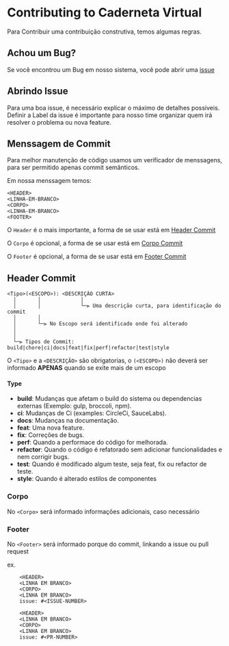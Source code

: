 # Contributing to Caderneta Virtual

Para Contribuir uma contribuição construtiva, temos algumas regras.

## <a name="issue"></a> Achou um Bug?

Se você encontrou um Bug em nosso sistema, você pode abrir uma [issue](#sub-issue)

## <a name="sub-issue"> </a> Abrindo Issue

Para uma boa issue, é necessário explicar o máximo de detalhes possíveis.
Definir a Label da issue é importante para nosso time organizar quem irá resolver o problema ou nova feature.

## <a name="commit-msg"></a> Menssagem de Commit

Para melhor manutenção de código usamos um verificador de menssagens, para ser permitido apenas commit semânticos.

Em nossa menssagem temos:

```
<HEADER>
<LINHA-EM-BRANCO>
<CORPO>
<LINHA-EM-BRANCO>
<FOOTER>
```

O `Header` é o mais importante, a forma de se usar está em [Header Commit](#header-commit)

O `Corpo` é opcional, a forma de se usar está em [Corpo Commit](#corpo-commit)

O `Footer` é opcional, a forma de se usar está em [Footer Commit](#footer-commit)

## <a name="header-commit"></a> Header Commit

```
<Tipo>(<ESCOPO>): <DESCRIÇÃO CURTA>
  │       │             │
  │       │             └─⫸ Uma descrição curta, para identificação do commit
  │       │
  │       └─⫸ No Escopo será identificado onde foi alterado
  │
  │
  └─⫸ Tipos de Commit: build|chore|ci|docs|feat|fix|perf|refactor|test|style
```

O `<Tipo>` e a `<DESCRIÇÃO>` são obrigatorias, o `(<ESCOPO>)` não deverá ser informado **APENAS** quando se exite mais de um escopo

#### Type

- **build**: Mudanças que afetam o build do sistema ou dependencias externas (Exemplo: gulp, broccoli, npm).
- **ci**: Mudanças de Ci (examples: CircleCi, SauceLabs).
- **docs**: Mudanças na documentação.
- **feat**: Uma nova feature.
- **fix**: Correções de bugs.
- **perf**: Quando a performace do código for melhorada.
- **refactor**: Quando o código é refatorado sem adicionar funcionalidades e nem corrigir bugs.
- **test**: Quando é modificado algum teste, seja feat, fix ou refactor de teste.
- **style**: Quando é alterado estilos de componentes

### <a name="corpo-commit"></a> Corpo

No `<Corpo>` será informado informações adicionais, caso necessário

### <a name="footer-commit"></a> Footer

No `<Footer>` será informado porque do commit, linkando a issue ou pull request

ex.

```
    <HEADER>
    <LINHA EM BRANCO>
    <CORPO>
    <LINHA EM BRANCO>
    issue: #<ISSUE-NUMBER>
```

```
    <HEADER>
    <LINHA EM BRANCO>
    <CORPO>
    <LINHA EM BRANCO>
    issue: #<PR-NUMBER>
```
